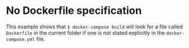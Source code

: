 # No Dockerfile specification

This example shows that
    `$ docker-compose build`
will look for a file called `Dockerfile` in the current folder if one is not stated
explicitly in the `docker-compose.yml` file.
